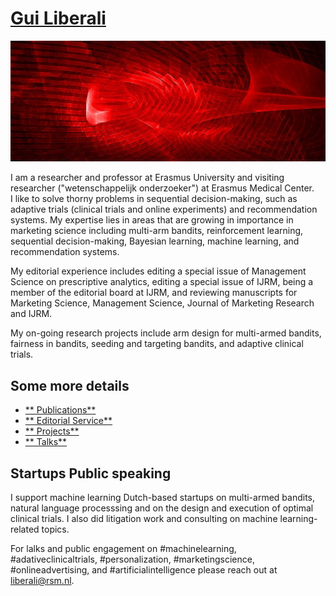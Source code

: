 # [Gui Liberali](https://github.com/guiliberali/guiliberali.github.io)

[![Screenshot](./preview.png)](https://github.com/guiliberali/guiliberali.github.io)

I am a researcher and professor at Erasmus University and visiting researcher ("wetenschappelijk onderzoeker") at Erasmus Medical Center.  
I like to solve thorny problems in sequential decision-making, such as adaptive trials (clinical trials and online experiments) and recommendation systems.
My expertise lies in areas that are growing in importance in marketing science including multi-arm bandits, reinforcement learning, sequential decision-making, Bayesian learning, machine learning, and recommendation systems.
 
My editorial experience includes editing a special issue of Management Science on prescriptive analytics, editing a special issue of IJRM, being a member of the editorial board at IJRM, and reviewing manuscripts for Marketing Science, Management Science, Journal of Marketing Research and IJRM. 


My on-going research projects include arm design for multi-armed bandits, fairness in bandits, seeding and targeting bandits, and adaptive clinical trials.
 
## Some more details   
- [** Publications**](https://github.com/guiliberali/guiliberali.github.io/publications)
- [** Editorial Service**](https://github.com/guiliberali/guiliberali.github.io/service)
- [** Projects**](https://github.com/guiliberali/guiliberali.github.io/projects)
- [** Talks**](https://github.com/guiliberali/guiliberali.github.io/talks)


## Startups Public speaking
I support machine learning Dutch-based startups on multi-armed bandits, natural language processsing and on the design and execution of optimal clinical trials. I also did litigation work and consulting on machine learning-related topics.

For lalks and public engagement on #machinelearning, #adativeclinicaltrials, #personalization, #marketingscience, #onlineadvertising, and #artificialintelligence please reach out at liberali@rsm.nl. 

 

